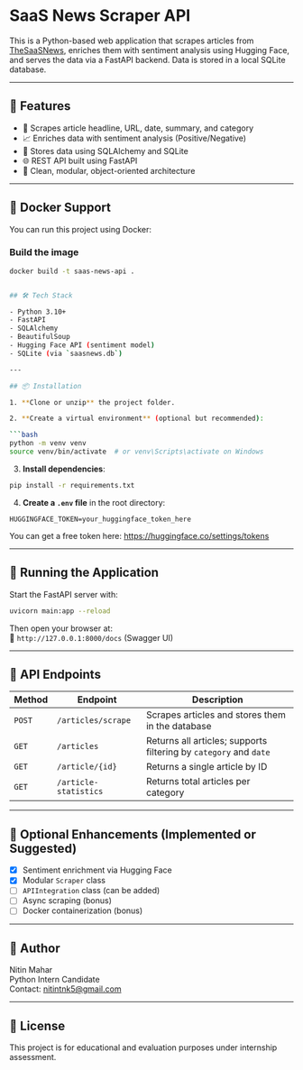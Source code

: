 
# SaaS News Scraper API

This is a Python-based web application that scrapes articles from [TheSaaSNews](https://www.thesaasnews.com), enriches them with sentiment analysis using Hugging Face, and serves the data via a FastAPI backend. Data is stored in a local SQLite database.

---

## 🚀 Features

- 🔎 Scrapes article headline, URL, date, summary, and category
- 📈 Enriches data with sentiment analysis (Positive/Negative)
- 💾 Stores data using SQLAlchemy and SQLite
- 🌐 REST API built using FastAPI
- 🧹 Clean, modular, object-oriented architecture

---
## 🐳 Docker Support

You can run this project using Docker:

### Build the image
```bash
docker build -t saas-news-api .


## 🛠️ Tech Stack

- Python 3.10+
- FastAPI
- SQLAlchemy
- BeautifulSoup
- Hugging Face API (sentiment model)
- SQLite (via `saasnews.db`)

---

## 📦 Installation

1. **Clone or unzip** the project folder.

2. **Create a virtual environment** (optional but recommended):

```bash
python -m venv venv
source venv/bin/activate  # or venv\Scripts\activate on Windows
```

3. **Install dependencies**:

```bash
pip install -r requirements.txt
```

4. **Create a `.env` file** in the root directory:

```env
HUGGINGFACE_TOKEN=your_huggingface_token_here
```

You can get a free token here: https://huggingface.co/settings/tokens

---

## 🧪 Running the Application

Start the FastAPI server with:

```bash
uvicorn main:app --reload
```

Then open your browser at:  
📍 `http://127.0.0.1:8000/docs` (Swagger UI)

---

## 🧾 API Endpoints

| Method | Endpoint | Description |
|--------|----------|-------------|
| `POST` | `/articles/scrape` | Scrapes articles and stores them in the database |
| `GET`  | `/articles` | Returns all articles; supports filtering by `category` and `date` |
| `GET`  | `/article/{id}` | Returns a single article by ID |
| `GET`  | `/article-statistics` | Returns total articles per category |

---

## 🧠 Optional Enhancements (Implemented or Suggested)

- [x] Sentiment enrichment via Hugging Face
- [x] Modular `Scraper` class
- [ ] `APIIntegration` class (can be added)
- [ ] Async scraping (bonus)
- [ ] Docker containerization (bonus)

---

## 👤 Author

Nitin Mahar  
Python Intern Candidate  
Contact: nitintnk5@gmail.com

---

## 📜 License

This project is for educational and evaluation purposes under internship assessment.
